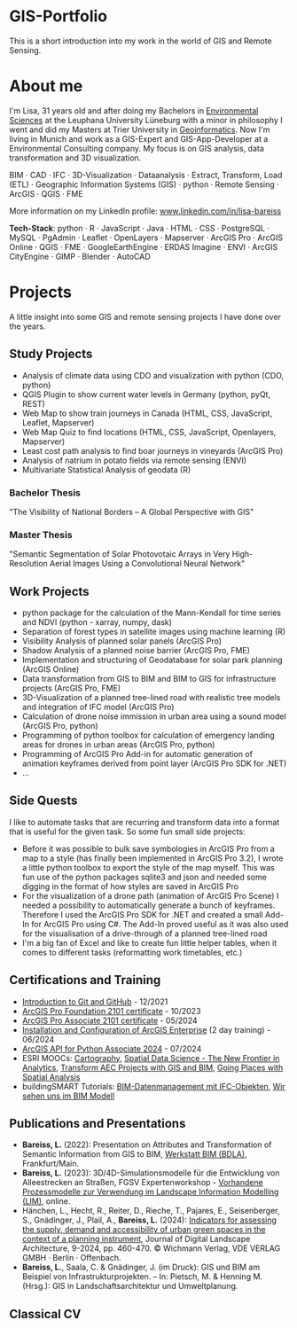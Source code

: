 # GIS-Portfolio

This is a short introduction into my work in the world of GIS and Remote Sensing.

# About me

I'm Lisa, 31 years old and after doing my Bachelors in [Environmental Sciences](https://www.leuphana.de/en/college/bachelor/environmental-sciences-major.html?gad_source=1&cHash=e536f5cbc92b50b6899614da3bfabd7c) at the Leuphana University Lüneburg with a minor in philosophy I went and did my Masters at Trier University in [Geoinformatics](https://www.uni-trier.de/en/studium/studienfaecher/studienfaecher/studiengang?sgaid=175&cHash=65fdd6f82db7d64fa49eca47a74bd9aa). Now I'm living in Munich and work as a GIS-Expert and GIS-App-Developer at a Environmental Consulting company. My focus is on GIS analysis, data transformation and 3D visualization.

BIM · CAD · IFC · 3D-Visualization · Dataanalysis · Extract, Transform, Load (ETL) · Geographic Information Systems (GIS) · python · Remote Sensing · ArcGIS · QGIS · FME

More information on my LinkedIn profile: www.linkedin.com/in/lisa-bareiss

**Tech-Stack**: python · R · JavaScript · Java · HTML · CSS · PostgreSQL · MySQL · PgAdmin · Leaflet · OpenLayers · Mapserver · ArcGIS Pro · ArcGIS Online · QGIS · FME · GoogleEarthEngine · ERDAS Imagine · ENVI · ArcGIS CityEngine · GIMP · Blender · AutoCAD   

# Projects

A little insight into some GIS and remote sensing projects I have done over the years. 

## Study Projects

- Analysis of climate data using CDO and visualization with python (CDO, python)
- QGIS Plugin to show current water levels in Germany (python, pyQt, REST)
- Web Map to show train journeys in Canada (HTML, CSS, JavaScript, Leaflet, Mapserver)
- Web Map Quiz to find locations (HTML, CSS, JavaScript, Openlayers, Mapserver)
- Least cost path analysis to find boar journeys in vineyards (ArcGIS Pro)
- Analysis of natrium in potato fields via remote sensing (ENVI)
- Multivariate Statistical Analysis of geodata (R)

[comment]: <> (Create subpages with screenshots and examples of the projects.)

### Bachelor Thesis
"The Visibility of National Borders – A Global Perspective with GIS"

[comment]: <> (Some more text/description and some screenshots?)

### Master Thesis
"Semantic Segmentation of Solar Photovotaic Arrays in Very High-Resolution Aerial Images Using a Convolutional Neural Network"

[comment]: <> (Some more text/description and some screenshots?)

## Work Projects

- python package for the calculation of the Mann-Kendall for time series and NDVI (python - xarray, numpy, dask)
- Separation of forest types in satellite images using machine learning (R)
- Visibility Analysis of planned solar panels (ArcGIS Pro)
- Shadow Analysis of a planned noise barrier (ArcGIS Pro, FME)
- Implementation and structuring of Geodatabase for solar park planning (ArcGIS Online)
- Data transformation from GIS to BIM and BIM to GIS for infrastructure projects (ArcGIS Pro, FME)
- 3D-Visualization of a planned tree-lined road with realistic tree models and integration of IFC model (ArcGIS Pro)
- Calculation of drone noise immission in urban area using a sound model (ArcGIS Pro, python)
- Programming of python toolbox for calculation of emergency landing areas for drones in urban areas (ArcGIS Pro, python)
- Programming of ArcGIS Pro Add-in for automatic generation of animation keyframes derived from point layer (ArcGIS Pro SDK for .NET)
- ...

[comment]: <> (Create subpages with screenshots and examples of the projects.)

## Side Quests

I like to automate tasks that are recurring and transform data into a format that is useful for the given task. So some fun small side projects:
- Before it was possible to bulk save symbologies in ArcGIS Pro from a map to a style (has finally been implemented in ArcGIS Pro 3.2), I wrote a little python toolbox to export the style of the map myself. This was fun use of the python packages sqlite3 and json and needed some digging in the format of how styles are saved in ArcGIS Pro
- For the visualization of a drone path (animation of ArcGIS Pro Scene) I needed a possibility to automatically generate a bunch of keyframes. Therefore I used the ArcGIS Pro SDK for .NET and created a small Add-In for ArcGIS Pro using C#. The Add-In proved useful as it was also used for the visualisation of a drive-through of a planned tree-lined road
- I'm a big fan of Excel and like to create fun little helper tables, when it comes to different tasks (reformatting work timetables, etc.)

## Certifications and Training
- [Introduction to Git and GitHub](https://www.coursera.org/account/accomplishments/verify/D3YC38JCAGA8?utm_source=link&utm_medium=certificate&utm_content=cert_image&utm_campaign=sharing_cta&utm_product=course) - 12/2021
- [ArcGIS Pro Foundation 2101 certificate](https://www.credly.com/badges/eb65b293-2a79-4a06-b3d2-8612e9feb812/public_url) - 10/2023
- [ArcGIS Pro Associate 2101 certificate](https://www.credly.com/badges/3dca2776-a401-420c-8941-a9d6c966b691) - 05/2024
- [Installation and Configuration of ArcGIS Enterprise](data/ArcGISEnterprise_Training_2024.pdf) (2 day training) - 06/2024
- [ArcGIS API for Python Associate 2024](https://www.credly.com/badges/770a7f7f-e723-4137-89b8-357f64815076) - 07/2024
- ESRI MOOCs: [Cartography](https://www.esri.com/training/TrainingRecord/Certificate/l.bareiss_psu_schaller/65129487edb0bf05f01d84f8/-120), [Spatial Data Science - The New Frontier in Analytics](https://www.esri.com/training/TrainingRecord/Certificate/l.bareiss_psu_schaller/63c64df9d6768d629ca6329f/-120), [Transform AEC Projects with GIS and BIM](https://www.esri.com/training/TrainingRecord/Certificate/l.bareiss_psu_schaller/63c64ddfd6768d629ca63133/-120), [Going Places with Spatial Analysis](https://www.esri.com/training/TrainingRecord/Certificate/l.bareiss_psu_schaller/63c64b7fd6768d629ca619c0/-60)
- buildingSMART Tutorials: [BIM-Datenmanagement mit IFC-Objekten](https://www.buildingsmart.de/termine/buildingsmart-tutorial-bim-datenmanagement-mit-ifc-objekten), [Wir sehen uns im BIM Modell](https://www.buildingsmart.de/termine/wir-sehen-uns-im-bim-modell-open-bim-mit-ifc-ids-und-bcf-koordination-der-fachgewerke-mit)

## Publications and Presentations
- **Bareiss, L.** (2022): Presentation on Attributes and Transformation of Semantic Information from GIS to BIM, [Werkstatt BIM (BDLA)](https://www.bdla.de/de/nachrichten/pressemitteilungen/3595-bdla-werkstatt-bim-implementation), Frankfurt/Main.
- **Bareiss, L.** (2023): 3D/4D-Simulationsmodelle für die Entwicklung von Alleestrecken an Straßen, FGSV Expertenworkshop - [Vorhandene Prozessmodelle zur Verwendung im Landscape Information Modelling (LIM)](https://www.fgsv.de/aktuelles/news-details/online-expertenworkshop-zur-verwendung-von-prozessmodellen-in-der-landschaftsinformationsmodellierung), online. 
- Hänchen, L., Hecht, R., Reiter, D., Rieche, T., Pajares, E., Seisenberger, S., Gnädinger, J., Plail, A., **Bareiss, L.** (2024): [Indicators for assessing the supply, demand and accessibility of urban green spaces in the context of a planning instrument](https://gispoint.de/fileadmin/user_upload/paper_gis_open/DLA_2024/537752042.pdf), Journal of Digital Landscape Architecture, 9-2024, pp. 460-470. © Wichmann Verlag, VDE VERLAG GMBH · Berlin · Offenbach.
- **Bareiss, L.**, Saala, C. & Gnädinger, J. (im Druck): GIS und BIM am Beispiel von Infrastrukturprojekten. – In: Pietsch, M. & Henning M. (Hrsg.): GIS in Landschaftsarchitektur und Umweltplanung.

## Classical CV
[comment]: <> (Upload CV in pdf format)
  

